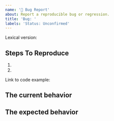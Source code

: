 ```yaml
---
name: '🐛 Bug Report'
about: Report a reproducible bug or regression.
title: 'Bug: '
labels: 'Status: Unconfirmed'
---
```


<!--
  Please provide a clear and concise description of what the bug is. Include
  screenshots if needed. Please test using the latest version of the relevant
  Lexical packages to make sure your issue has not already been fixed.
-->

Lexical version:

## Steps To Reproduce

1.
2.

<!--
  Your bug will get fixed much faster if we can run your code and it doesn't
  have dependencies other than Lexical. Issues without reproduction steps or
  code examples may be closed as not actionable.
-->

Link to code example:

<!--
  Please provide a CodeSandbox (https://codesandbox.io/s/new) or (https://codesandbox.io/s/lexical-plain-text-example-g932e), a link to a
  repository on GitHub, or provide a minimal code example that reproduces the
  problem. You may provide a screenshot of the application if you think it is
  relevant to your bug report. Here are some tips for providing a minimal
  example: https://stackoverflow.com/help/mcve.
-->

## The current behavior

## The expected behavior
